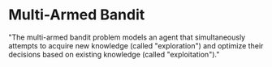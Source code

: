 # Multi-Armed Bandit

"The multi-armed bandit problem models an agent that simultaneously attempts to acquire new knowledge (called "exploration") and optimize their decisions based on existing knowledge (called "exploitation")."
